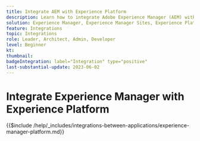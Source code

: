 ```yaml
---
title: Integrate AEM with Experience Platform
description: Learn how to integrate Adobe Experience Manager (AEM) with Experience Platform.
solution: Experience Manager, Experience Manager Sites, Experience Platform
feature: Integrations
topic: Integrations
role: Leader, Architect, Admin, Developer
level: Beginner
kt:
thumbnail:
badgeIntegration: label="Integration" type="positive"
last-substantial-update: 2023-06-02
---
```


# Integrate Experience Manager with Experience Platform

{{$include /help/_includes/integrations-between-applications/experience-manager-platform.md}}
